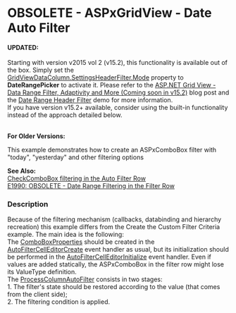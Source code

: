 # OBSOLETE - ASPxGridView - Date Auto Filter


<p><strong>UPDATED:</strong><br><br>Starting with version v2015 vol 2 (v15.2), this functionality is available out of the box. Simply set the <a href="https://documentation.devexpress.com/#AspNet/DevExpressWebGridViewDataColumnHeaderFilterSettings_Modetopic">GridViewDataColumn.SettingsHeaderFilter.Mode</a> property to <strong>DateRangePicker</strong> to activate it. Please refer to the <a href="https://community.devexpress.com/blogs/aspnet/archive/2015/11/10/asp-net-grid-view-data-range-filter-adaptivity-and-more-coming-soon-in-v15-2.aspx">ASP.NET Grid View - Data Range Filter, Adaptivity and More (Coming soon in v15.2)</a> blog post and the <a href="http://demos.devexpress.com/ASPxGridViewDemos/Filtering/DateRangeHeaderFilter.aspx">Date Range Header Filter</a> demo for more information.<br>If you have version v15.2+ available, consider using the built-in functionality instead of the approach detailed below.</p>
<p><br><strong>For Older Versions:</strong></p>
<p>This example demonstrates how to create an ASPxComboBox filter with "today", "yesterday" and other filtering options</p>
<p><strong>See Also:</strong><br> <a href="https://www.devexpress.com/Support/Center/p/E2203">CheckComboBox filtering in the Auto Filter Row</a><br> <a href="https://www.devexpress.com/Support/Center/p/E1990">E1990: OBSOLETE - Date Range Filtering in the Filter Row</a></p>


<h3>Description</h3>

<p>Because of the filtering mechanism (callbacks, databinding and hierarchy recreation) this example differs from the <a data-ticket="E353">Create the Custom Filter Criteria</a> example. The main idea is the following:<br> The <a href="http://documentation.devexpress.com/#AspNet/DevExpressWebASPxEditorsComboBoxPropertiesMembersTopicAll">ComboBoxProperties</a> should be created in the <a href="http://documentation.devexpress.com/#AspNet/DevExpressWebASPxGridViewASPxGridView_AutoFilterCellEditorCreatetopic">AutoFilterCellEditorCreate</a> event handler as usual, but its initialization should be performed in the <a href="http://documentation.devexpress.com/#AspNet/DevExpressWebASPxGridViewASPxGridView_AutoFilterCellEditorInitializetopic">AutoFilterCellEditorInitialize</a> event handler. Even if values are added statically, the ASPxComboBox in the filter row might lose its ValueType definition.<br> The <a href="http://documentation.devexpress.com/#AspNet/DevExpressWebASPxGridViewASPxGridView_ProcessColumnAutoFiltertopic">ProcessColumnAutoFilter</a> consists in two stages:<br> 1. The filter's state should be restored according to the value (that comes from the client side);<br> 2. The filtering condition is applied.</p>

<br/>



